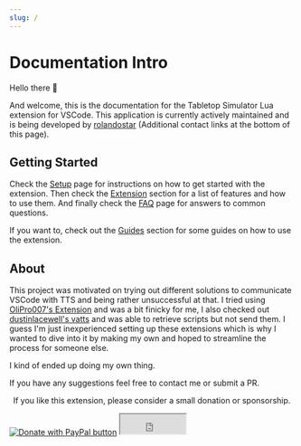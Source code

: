 ```yaml
---
slug: /
---
```


# Documentation Intro

Hello there 👋

And welcome, this is the documentation for the Tabletop Simulator Lua extension for VSCode. This application is currently actively maintained and is being developed by [rolandostar](https://discord.com/users/90207880464076800) (Additional contact links at the bottom of this page).

## Getting Started

Check the [Setup](extension/setup) page for instructions on how to get started with the extension. Then check the [Extension](extension) section for a list of features and how to use them. And finally check the [FAQ](faq) page for answers to common questions.

If you want to, check out the [Guides](guides) section for some guides on how to use the extension.

## About

This project was motivated on trying out different solutions to communicate VSCode with TTS and being rather unsuccessful at that. I tried using [OliPro007's Extension](https://github.com/OliPro007/tabletopsimulator-lua-vscode) and was a bit finicky for me, I also checked out [dustinlacewell's vatts](https://github.com/dustinlacewell/vatts) and was able to retrieve scripts but not send them. I guess I'm just inexperienced setting up these extensions which is why I wanted to dive into it by making my own and hoped to streamline the process for someone else.

I kind of ended up doing my own thing.

If you have any suggestions feel free to contact me or submit a PR.

<div align="center" >
  <p>If you like this extension, please consider a small donation or sponsorship.</p>
</div>
<div class="sponsors">
  <a href="https://www.paypal.com/cgi-bin/webscr?cmd=_s-xclick&hosted_button_id=7PK5YQ9HR3Z52"><img src="https://www.paypalobjects.com/en_US/i/btn/btn_donateCC_LG.gif" border="0" name="submit" title="PayPal - The safer, easier way to pay online!" alt="Donate with PayPal button"/></a>
  <iframe src="https://github.com/sponsors/rolandostar/button" title="Sponsor rolandostar" height="35" width="116" style={{border: 0}}></iframe>
</div>


